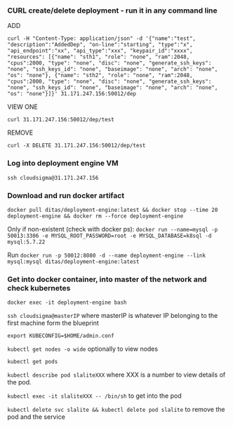 ### CURL create/delete deployment - run it in any command line
ADD

`curl -H "Content-Type: application/json" -d '{"name":"test", "description":"AddedDep", "on-line":"starting", "type":"x", "api_endpoint":"xx", "api_type":"xxx", "keypair_id":"xxxx", "resources": [{"name": "sth1", "role": "none", "ram":2048, "cpus":2000, "type": "none", "disc": "none", "generate_ssh_keys": "none", "ssh_keys_id": "none", "baseimage": "none", "arch": "none", "os": "none"}, {"name": "sth2", "role": "none", "ram":2048, "cpus":2000, "type": "none", "disc": "none", "generate_ssh_keys": "none", "ssh_keys_id": "none", "baseimage": "none", "arch": "none", "os": "none"}]}' 31.171.247.156:50012/dep`

VIEW ONE 

`curl 31.171.247.156:50012/dep/test`

REMOVE

`curl -X DELETE 31.171.247.156:50012/dep/test`
### Log into deployment engine VM

`ssh cloudsigma@31.171.247.156`

### Download and run docker artifact

`docker pull ditas/deployment-engine:latest && docker stop --time 20 deployment-engine && docker rm --force deployment-engine`

Only if non-existent (check with docker ps):
`docker run --name=mysql -p 50013:3306 -e MYSQL_ROOT_PASSWORD=root -e MYSQL_DATABASE=k8sql -d mysql:5.7.22`

Run
`docker run -p 50012:8080 -d --name deployment-engine --link mysql:mysql ditas/deployment-engine:latest`

### Get into docker container, into master of the network and check kubernetes

`docker exec -it deployment-engine bash`

`ssh cloudsigma@masterIP` where masterIP is whatever IP belonging to the first machine form the blueprint

`export KUBECONFIG=$HOME/admin.conf`

`kubectl get nodes -o wide` optionally to view nodes

`kubectl get pods`

`kubectl describe pod slaliteXXX` where XXX is a number to view details of the pod.

`kubectl exec -it slaliteXXX -- /bin/sh` to get into the pod

`kubectl delete svc slalite && kubectl delete pod slalite` to remove the pod and the service



